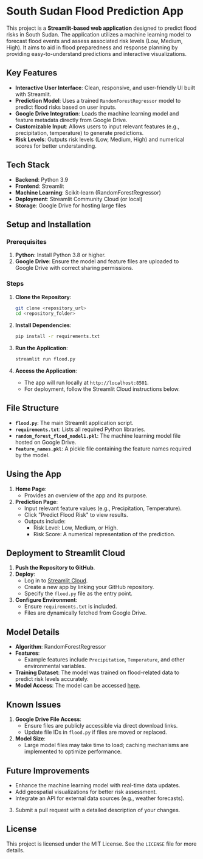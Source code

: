 # South Sudan Flood Prediction App

This project is a **Streamlit-based web application** designed to predict flood risks in South Sudan. The application utilizes a machine learning model to forecast flood events and assess associated risk levels (Low, Medium, High). It aims to aid in flood preparedness and response planning by providing easy-to-understand predictions and interactive visualizations.

## Key Features
- **Interactive User Interface**: Clean, responsive, and user-friendly UI built with Streamlit.
- **Prediction Model**: Uses a trained `RandomForestRegressor` model to predict flood risks based on user inputs.
- **Google Drive Integration**: Loads the machine learning model and feature metadata directly from Google Drive.
- **Customizable Input**: Allows users to input relevant features (e.g., precipitation, temperature) to generate predictions.
- **Risk Levels**: Outputs risk levels (Low, Medium, High) and numerical scores for better understanding.

## Tech Stack
- **Backend**: Python 3.9
- **Frontend**: Streamlit
- **Machine Learning**: Scikit-learn (RandomForestRegressor)
- **Deployment**: Streamlit Community Cloud (or local)
- **Storage**: Google Drive for hosting large files

## Setup and Installation

### Prerequisites
1. **Python**: Install Python 3.8 or higher.
2. **Google Drive**: Ensure the model and feature files are uploaded to Google Drive with correct sharing permissions.

### Steps
1. **Clone the Repository**:
   ```bash
   git clone <repository_url>
   cd <repository_folder>
   ```

2. **Install Dependencies**:
   ```bash
   pip install -r requirements.txt
   ```

3. **Run the Application**:
   ```bash
   streamlit run flood.py
   ```

4. **Access the Application**:
   - The app will run locally at `http://localhost:8501`.
   - For deployment, follow the Streamlit Cloud instructions below.

## File Structure
- **`flood.py`**: The main Streamlit application script.
- **`requirements.txt`**: Lists all required Python libraries.
- **`random_forest_flood_model1.pkl`**: The machine learning model file hosted on Google Drive.
- **`feature_names.pkl`**: A pickle file containing the feature names required by the model.

## Using the App
1. **Home Page**:
   - Provides an overview of the app and its purpose.
2. **Prediction Page**:
   - Input relevant feature values (e.g., Precipitation, Temperature).
   - Click "Predict Flood Risk" to view results.
   - Outputs include:
     - Risk Level: Low, Medium, or High.
     - Risk Score: A numerical representation of the prediction.

## Deployment to Streamlit Cloud
1. **Push the Repository to GitHub**.
2. **Deploy**:
   - Log in to [Streamlit Cloud](https://streamlit.io/cloud).
   - Create a new app by linking your GitHub repository.
   - Specify the `flood.py` file as the entry point.
3. **Configure Environment**:
   - Ensure `requirements.txt` is included.
   - Files are dynamically fetched from Google Drive.

## Model Details
- **Algorithm**: RandomForestRegressor
- **Features**:
  - Example features include `Precipitation`, `Temperature`, and other environmental variables.
- **Training Dataset**: The model was trained on flood-related data to predict risk levels accurately.
- **Model Access**: The model can be accessed [here](https://drive.google.com/file/d/1_V2nFzbnJXLotAKFP2co-lWkOU8ozY0u/view?usp=sharing).


## Known Issues
1. **Google Drive File Access**:
   - Ensure files are publicly accessible via direct download links.
   - Update file IDs in `flood.py` if files are moved or replaced.
2. **Model Size**:
   - Large model files may take time to load; caching mechanisms are implemented to optimize performance.

## Future Improvements
- Enhance the machine learning model with real-time data updates.
- Add geospatial visualizations for better risk assessment.
- Integrate an API for external data sources (e.g., weather forecasts).


3. Submit a pull request with a detailed description of your changes.

## License
This project is licensed under the MIT License. See the `LICENSE` file for more details.



